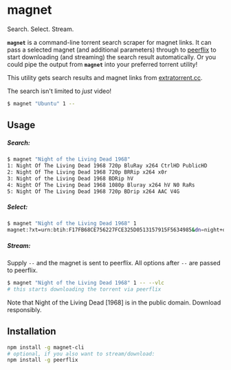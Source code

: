 # magnet

Search. Select. Stream.

__`magnet`__ is a command-line torrent search scraper for magnet links. It can pass a selected magnet (and additional parameters) through to [peerflix](http://github.com/mafintosh/peerflix) to start downloading (and streaming) the search result automatically. Or you could pipe the output from __`magnet`__ into your preferred torrent utility!

This utility gets search results and magnet links from [extratorrent.cc](https://extratorrent.cc).

The search isn't limited to _just_ video!
```bash
$ magnet "Ubuntu" 1 --
```

## Usage

##### Search:
```bash
$ magnet "Night of the Living Dead 1968"
1: Night Of The Living Dead 1968 720p BluRay x264 CtrlHD PublicHD
2: Night Of The Living Dead 1968 720p BRRip x264 x0r
3: Night of the Living Dead 1968 BDRip hV
4: Night Of The Living Dead 1968 1080p Bluray x264 hV N0 RaRs
5: Night Of The Living Dead 1968 720p BDrip x264 AAC V4G
```

##### Select:
```bash
$ magnet "Night of the Living Dead 1968" 1
magnet:?xt=urn:btih:F17FB68CE756227FCE325D0513157915F5634985&dn=night+of+the+living+dead+1968+720p+brrip+x264+x0r&tr=udp%3A%2F%2Fopen.demonii.com%3A1337%2Fannounce
```

##### Stream:
Supply `--` and the magnet is sent to peerflix. All options after `--` are passed to peerflix.
```bash
$ magnet "Night of the Living Dead 1968" 1 -- --vlc
# this starts downloading the torrent via peerflix
```

Note that Night of the Living Dead [1968] is in the public domain. Download responsibly.

## Installation

```bash
npm install -g magnet-cli
# optional, if you also want to stream/download:
npm install -g peerflix
```
